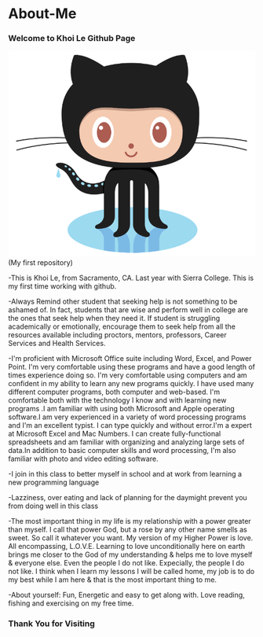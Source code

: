 # About-Me

###                    Welcome to Khoi Le Github Page
<img src="https://github.com/mysierragithub/About-Me/blob/master/Octocat%20Github.png"> 
                    (My first repository)

-This is Khoi Le, from Sacramento, CA.  Last year with Sierra College.  This is my first time working with github.

-Always Remind other student that seeking help is not something to be ashamed of. In fact, students that are wise and perform well in college are the ones that seek help when they need it. If student is struggling academically or emotionally, encourage them to seek help from all the resources available including proctors, mentors, professors, Career Services and Health Services.

-I'm proficient with Microsoft Office suite including Word, Excel, and Power Point. I'm very comfortable using these programs and have a good length of times experience doing so. I'm very comfortable using computers and am confident in my ability to learn any new programs quickly. I have used many different computer programs, both computer and web-based. I'm comfortable both with the technology I know and with learning new programs .I am familiar with using both Microsoft and Apple operating software.I am very experienced in a variety of word processing programs and I'm an excellent typist. I can type quickly and without error.I'm a expert at Microsoft Excel and Mac Numbers. I can create fully-functional spreadsheets and am familiar with organizing and analyzing large sets of data.In addition to basic computer skills and word processing, I'm also familiar with photo and video editing software.

-I join in this class to better myself in school and at work from learning a new programming language

-Lazziness, over eating and lack of planning for the daymight prevent you from doing well in this class

-The most important thing in my life is my relationship with a power greater than myself. I call that power God, but a rose by any other name smells as sweet. So call it whatever you want.
My version of my Higher Power is love. All encompassing, L.O.V.E.
Learning to love unconditionally here on earth brings me closer to the God of my understanding & helps me to love myself & everyone else. Even the people I do not like. Expecially, the people I do not like.
I think when I learn my lessons I will be called home, my job is to do my best while I am here & that is the most important thing to me.

 -About yourself:
Fun, Energetic and easy to get along with.  Love reading, fishing and exercising on my free time.
###                   Thank You for Visiting
